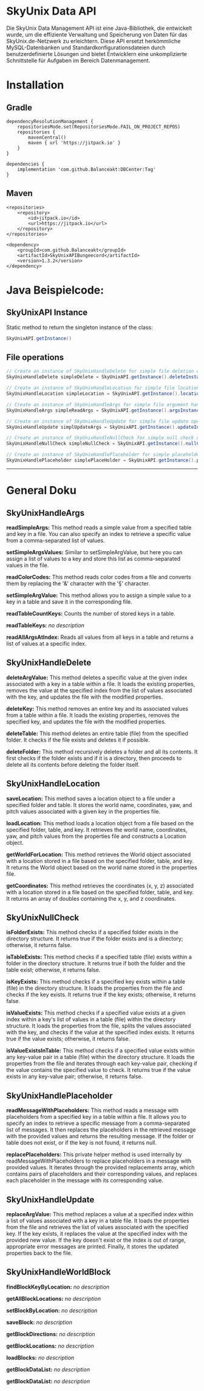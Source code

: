 # SkyUnix Data API

Die SkyUnix Data Management API ist eine Java-Bibliothek, die entwickelt wurde, um die effiziente Verwaltung und Speicherung von Daten für das SkyUnix.de-Netzwerk zu erleichtern. Diese API ersetzt herkömmliche MySQL-Datenbanken und Standardkonfigurationsdateien durch benutzerdefinierte Lösungen und bietet Entwicklern eine unkomplizierte Schnittstelle für Aufgaben im Bereich Datenmanagement.

# Installation
## Gradle
````
dependencyResolutionManagement {
    repositoriesMode.set(RepositoriesMode.FAIL_ON_PROJECT_REPOS)
    repositories {
        mavenCentral()
        maven { url 'https://jitpack.io' }
    }
}

dependencies {
    implementation 'com.github.Balanceakt:DBCenter:Tag'
}
````
## Maven
````
<repositories>
    <repository>
        <id>jitpack.io</id>
        <url>https://jitpack.io</url>
    </repository>
</repositories>

<dependency>
    <groupId>com.github.Balanceakt</groupId>
    <artifactId>SkyUnixAPIBungeecord</artifactId>
    <version>1.3.2</version>
</dependency>
````

# Java Beispielcode:

## SkyUnixAPI Instance
Static method to return the singleton instance of the class:
````java
SkyUnixAPI.getInstance()
````

## File operations
```java
// Create an instance of SkyUnixHandleDelete for simple file deletion operations
SkyUnixHandleDelete simpleDelete = SkyUnixAPI.getInstance().deleteInstance();
```
```java
// Create an instance of SkyUnixHandleLocation for simple file location operations
SkyUnixHandleLocation simpleLocation = SkyUnixAPI.getInstance().locationInstance();
```
```java
// Create an instance of SkyUnixHandleArgs for simple file argument handling operations
SkyUnixHandleArgs simpleReadArgs = SkyUnixAPI.getInstance().argsInstance();
```
```java
// Create an instance of SkyUnixHandleUpdate for simple file update operations
SkyUnixHandleUpdate simplUpdateArgs = SkyUnixAPI.getInstance().updateInstance();
```
```java
// Create an instance of SkyUnixHandleNullCheck for simple null check operations
SkyUnixHandleNullCheck simpleNullCheck = SkyUnixAPI.getInstance().nullCheckInstance();
```
```java
// Create an instance of SkyUnixHandlePlaceholder for simple placeholder operations
SkyUnixHandlePlaceholder simplePlaceHolder = SkyUnixAPI.getInstance().placeholderInstance();
```

-----------------

# General Doku

## SkyUnixHandleArgs

**readSimpleArgs:** This method reads a simple value from a specified table and key in a file. You can also specify an index to retrieve a specific value from a comma-separated list of values.

**setSimpleArgsValues:** Similar to setSimpleArgValue, but here you can assign a list of values to a key and store this list as comma-separated values in the file.

**readColorCodes:** This method reads color codes from a file and converts them by replacing the '&' character with the '§' character.

**setSimpleArgValue:** This method allows you to assign a simple value to a key in a table and save it in the corresponding file.

**readTableCountKeys:** Counts the number of stored keys in a table.

**readTableKeys:** *no description*

**readAllArgsAtIndex:** Reads all values from all keys in a table and returns a list of values at a specific index.

## SkyUnixHandleDelete

**deleteArgValue:** This method deletes a specific value at the given index associated with a key in a table within a file. It loads the existing properties, removes the value at the specified index from the list of values associated with the key, and updates the file with the modified properties.

**deleteKey:** This method removes an entire key and its associated values from a table within a file. It loads the existing properties, removes the specified key, and updates the file with the modified properties.

**deleteTable:** This method deletes an entire table (file) from the specified folder. It checks if the file exists and deletes it if possible.

**deleteFolder:** This method recursively deletes a folder and all its contents. It first checks if the folder exists and if it is a directory, then proceeds to delete all its contents before deleting the folder itself.

## SkyUnixHandleLocation

**saveLocation:** This method saves a location object to a file under a specified folder and table. It stores the world name, coordinates, yaw, and pitch values associated with a given key in the properties file.

**loadLocation:** This method loads a location object from a file based on the specified folder, table, and key. It retrieves the world name, coordinates, yaw, and pitch values from the properties file and constructs a Location object.

**getWorldForLocation:** This method retrieves the World object associated with a location stored in a file based on the specified folder, table, and key. It returns the World object based on the world name stored in the properties file.

**getCoordinates:** This method retrieves the coordinates (x, y, z) associated with a location stored in a file based on the specified folder, table, and key. It returns an array of doubles containing the x, y, and z coordinates.

## SkyUnixNullCheck

**isFolderExists:** This method checks if a specified folder exists in the directory structure. It returns true if the folder exists and is a directory; otherwise, it returns false.

**isTableExists:** This method checks if a specified table (file) exists within a folder in the directory structure. It returns true if both the folder and the table exist; otherwise, it returns false.

**isKeyExists:** This method checks if a specified key exists within a table (file) in the directory structure. It loads the properties from the file and checks if the key exists. It returns true if the key exists; otherwise, it returns false.

**isValueExists:** This method checks if a specified value exists at a given index within a key's list of values in a table (file) within the directory structure. It loads the properties from the file, splits the values associated with the key, and checks if the value at the specified index exists. It returns true if the value exists; otherwise, it returns false.

**isValueExistsInTable:** This method checks if a specified value exists within any key-value pair in a table (file) within the directory structure. It loads the properties from the file and iterates through each key-value pair, checking if the value contains the specified value to check. It returns true if the value exists in any key-value pair; otherwise, it returns false.

## SkyUnixHandlePlaceholder

**readMessageWithPlaceholders:** This method reads a message with placeholders from a specified key in a table within a file. It allows you to specify an index to retrieve a specific message from a comma-separated list of messages. It then replaces the placeholders in the retrieved message with the provided values and returns the resulting message. If the folder or table does not exist, or if the key is not found, it returns null.

**replacePlaceholders:** This private helper method is used internally by readMessageWithPlaceholders to replace placeholders in a message with provided values. It iterates through the provided replacements array, which contains pairs of placeholders and their corresponding values, and replaces each placeholder in the message with its corresponding value.

## SkyUnixHandleUpdate

**replaceArgValue:** This method replaces a value at a specified index within a list of values associated with a key in a table file. It loads the properties from the file and retrieves the list of values associated with the specified key. If the key exists, it replaces the value at the specified index with the provided new value. If the key doesn't exist or the index is out of range, appropriate error messages are printed. Finally, it stores the updated properties back to the file.

## SkyUnixHandleWorldBlock

**findBlockKeyByLocation:** *no description*

**getAllBlockLocations:** *no description*

**setBlockByLocation:** *no description*

**saveBlock:** *no description*

**getBlockDirections:** *no description*

**getBlockLocations:** *no description*

**loadBlocks:** *no description*

**getBlockDataList:** *no description*

**getBlockDataList:** *no description*
